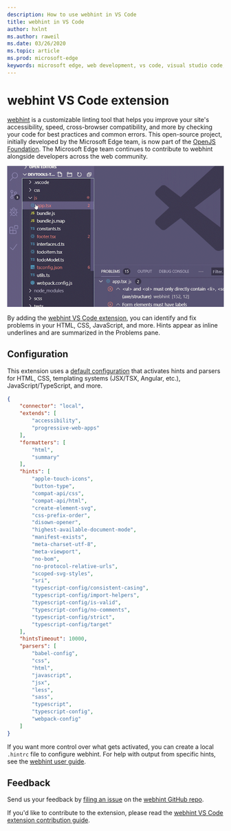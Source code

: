 ```yaml
---
description: How to use webhint in VS Code
title: webhint in VS Code
author: hxlnt
ms.author: raweil
ms.date: 03/26/2020
ms.topic: article
ms.prod: microsoft-edge
keywords: microsoft edge, web development, vs code, visual studio code, webhint
---
```


# webhint VS Code extension

[webhint](https://webhint.io) is a customizable linting tool that helps you improve your site's accessibility, speed, cross-browser compatibility, and more by checking your code for best practices and common errors. This open-source project, initially developed by the Microsoft Edge team, is now part of the [OpenJS Foundation](https://openjsf.org/). The Microsoft Edge team continues to contribute to webhint alongside developers across the web community.

![GIF of webhint VS Code extension](./media/webhint-vscode.gif)

By adding the [webhint VS Code extension](https://marketplace.visualstudio.com/items?itemName=webhint.vscode-webhint), you can identify and fix problems in your HTML, CSS, JavaScript, and more. Hints appear as inline underlines and are summarized in the Problems pane.

## Configuration

This extension uses a [default configuration](https://github.com/webhintio/hint/blob/master/packages/configuration-development/index.json) that activates hints and parsers for HTML, CSS, templating systems (JSX/TSX, Angular, etc.), JavaScript/TypeScript, and more.

```json
{
    "connector": "local",
    "extends": [
        "accessibility",
        "progressive-web-apps"
    ],
    "formatters": [
        "html",
        "summary"
    ],
    "hints": [
        "apple-touch-icons",
        "button-type",
        "compat-api/css",
        "compat-api/html",
        "create-element-svg",
        "css-prefix-order",
        "disown-opener",
        "highest-available-document-mode",
        "manifest-exists",
        "meta-charset-utf-8",
        "meta-viewport",
        "no-bom",
        "no-protocol-relative-urls",
        "scoped-svg-styles",
        "sri",
        "typescript-config/consistent-casing",
        "typescript-config/import-helpers",
        "typescript-config/is-valid",
        "typescript-config/no-comments",
        "typescript-config/strict",
        "typescript-config/target"
    ],
    "hintsTimeout": 10000,
    "parsers": [
        "babel-config",
        "css",
        "html",
        "javascript",
        "jsx",
        "less",
        "sass",
        "typescript",
        "typescript-config",
        "webpack-config"
    ]
}
```

If you want more control over what gets activated, you can create a local `.hintrc` file to configure webhint. For help with output from specific hints, see the [webhint user guide](https://webhint.io/docs/user-guide/configuring-webhint/summary/).

## Feedback

Send us your feedback by [filing an issue](https://github.com/webhintio/hint/issues/new) on the [webhint GitHub repo](https://github.com/webhintio/hint). 

If you'd like to contribute to the extension, please read the [webhint VS Code extension contribution guide](https://github.com/webhintio/hint/blob/master/packages/extension-vscode/CONTRIBUTING.md).

